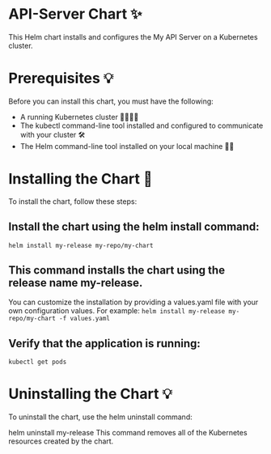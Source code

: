 # API-Server Chart ✨
This Helm chart installs and configures the My API Server on a Kubernetes cluster.

# Prerequisites 💡
Before you can install this chart, you must have the following:

* A running Kubernetes cluster 🏃‍♀️🏃‍♂️
* The kubectl command-line tool installed and configured to communicate with your cluster 🛠️
* The Helm command-line tool installed on your local machine 🧑‍💻

# Installing the Chart 🚀
To install the chart, follow these steps:

## Install the chart using the helm install command:

`helm install my-release my-repo/my-chart`

## This command installs the chart using the release name my-release.

You can customize the installation by providing a values.yaml file with your own configuration values. For example:
`helm install my-release my-repo/my-chart -f values.yaml`

## Verify that the application is running:
`kubectl get pods`


# Uninstalling the Chart 💡
To uninstall the chart, use the helm uninstall command:

helm uninstall my-release
This command removes all of the Kubernetes resources created by the chart.

